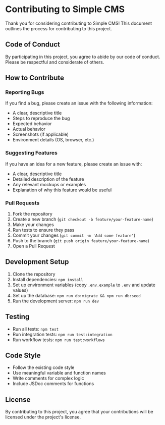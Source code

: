 # Contributing to Simple CMS

Thank you for considering contributing to Simple CMS! This document outlines the process for contributing to this project.

## Code of Conduct

By participating in this project, you agree to abide by our code of conduct. Please be respectful and considerate of others.

## How to Contribute

### Reporting Bugs

If you find a bug, please create an issue with the following information:
- A clear, descriptive title
- Steps to reproduce the bug
- Expected behavior
- Actual behavior
- Screenshots (if applicable)
- Environment details (OS, browser, etc.)

### Suggesting Features

If you have an idea for a new feature, please create an issue with:
- A clear, descriptive title
- Detailed description of the feature
- Any relevant mockups or examples
- Explanation of why this feature would be useful

### Pull Requests

1. Fork the repository
2. Create a new branch (`git checkout -b feature/your-feature-name`)
3. Make your changes
4. Run tests to ensure they pass
5. Commit your changes (`git commit -m 'Add some feature'`)
6. Push to the branch (`git push origin feature/your-feature-name`)
7. Open a Pull Request

## Development Setup

1. Clone the repository
2. Install dependencies: `npm install`
3. Set up environment variables (copy `.env.example` to `.env` and update values)
4. Set up the database: `npm run db:migrate && npm run db:seed`
5. Run the development server: `npm run dev`

## Testing

- Run all tests: `npm test`
- Run integration tests: `npm run test:integration`
- Run workflow tests: `npm run test:workflows`

## Code Style

- Follow the existing code style
- Use meaningful variable and function names
- Write comments for complex logic
- Include JSDoc comments for functions

## License

By contributing to this project, you agree that your contributions will be licensed under the project's license.